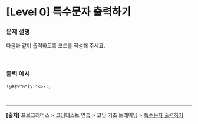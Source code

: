 # [Level 0] 특수문자 출력하기

### 문제 설명
다음과 같이 출력하도록 코드를 작성해 주세요.

<br>

### 출력 예시
```
!@#$%^&*(\'"<>?:;
```

<br>

---
**[출처]** 프로그래머스 > 코딩테스트 연습 > 코딩 기초 트레이닝 > [특수문자 출력하기](https://school.programmers.co.kr/learn/courses/30/lessons/181948)